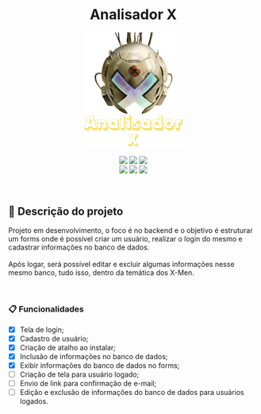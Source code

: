 <h1 align = "center"> Analisador X </h1>

<p align = "middle">
<img src="./doc/imagens/AnalisadorX - Logotipo.png" alt="drawing" width="200" tittle="Exemplo">
</p>

<p align = "center">
<img loading = "lazy" src = "https://img.shields.io/badge/Status-Em_desenvolvimento-blue"/>
<img loading = "lazy" src = "https://img.shields.io/badge/Licença-MIT-forestgreen"/>
<img loading = "lazy" src = "https://img.shields.io/badge/Linguagem-C_Sharp-purple"/>
<br>
<img loading = "lazy" src = "https://img.shields.io/github/watchers/Samuel-0liveira/analisadorX"/>
<img loading = "lazy" src = "https://img.shields.io/github/stars/Samuel-0liveira/analisadorX"/>
<img loading = "lazy" src = "https://img.shields.io/github/forks/Samuel-0liveira/AnalisadorX"/>
</p>
<br>

## :page_with_curl: Descrição do projeto
<p>
Projeto em desenvolvimento, o foco é no backend e o objetivo é estruturar um forms onde é possível criar um usuário, realizar o login do mesmo e cadastrar informações no banco de dados.<br>
<br>Após logar, será possível editar e excluir algumas informações nesse mesmo banco, tudo isso, dentro da temática dos X-Men. 
</p>
<br>

### :clipboard: Funcionalidades

- [x] Tela de login;
- [x] Cadastro de usuário;
- [x] Criação de atalho ao instalar;
- [x] Inclusão de informações no banco de dados;
- [x] Exibir informações do banco de dados no forms;
- [ ] Criação de tela para usuário logado;
- [ ] Envio de link para confirmação de e-mail;
- [ ] Edição e exclusão de informações do banco de dados para usuários logados.